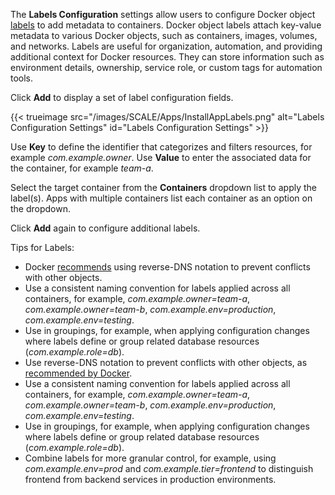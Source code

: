 &NewLine;

The **Labels Configuration** settings allow users to configure Docker object [labels](https://docs.docker.com/engine/manage-resources/labels/) to add metadata to containers.
Docker object labels attach key-value metadata to various Docker objects, such as containers, images, volumes, and networks.
Labels are useful for organization, automation, and providing additional context for Docker resources.
They can store information such as environment details, ownership, service role, or custom tags for automation tools.

Click **Add** to display a set of label configuration fields.

{{< trueimage src="/images/SCALE/Apps/InstallAppLabels.png" alt="Labels Configuration Settings" id="Labels Configuration Settings" >}}

Use **Key** to define the identifier that categorizes and filters resources, for example *com.example.owner*.
Use **Value** to enter the associated data for the container, for example *team-a*.

Select the target container from the **Containers** dropdown list to apply the label(s).
Apps with multiple containers list each container as an option on the dropdown.

Click **Add** again to configure additional labels.

Tips for Labels:

* Docker [recommends](https://docs.docker.com/reference/compose-file/services/#labels) using reverse-DNS notation to prevent conflicts with other objects.
* Use a consistent naming convention for labels applied across all containers, for example, *com.example.owner=team-a*, *com.example.owner=team-b*, *com.example.env=production*, *com.example.env=testing*.
* Use in groupings, for example, when applying configuration changes where labels define or group related database resources (*com.example.role=db*).
* Use reverse-DNS notation to prevent conflicts with other objects, as [recommended by Docker](https://docs.docker.com/reference/compose-file/services/#labels).
* Use a consistent naming convention for labels applied across all containers, for example, *com.example.owner=team-a*, *com.example.owner=team-b*, *com.example.env=production*, *com.example.env=testing*.
* Use in groupings, for example, when applying configuration changes where labels define or group related database resources (*com.example.role=db*).
* Combine labels for more granular control, for example, using *com.example.env=prod* and *com.example.tier=frontend* to distinguish frontend from backend services in production environments.